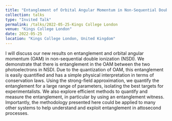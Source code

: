 ```yaml
---
title: "Entanglement of Orbital Angular Momentum in Non-Sequential Double Ionization"
collection: talks
type: "Invited Talk"
permalink: /talks/2022-05-25-Kings College London
venue: "Kings College London"
date: 2022-05-25
location: "Kings College London, United Kingdom"
---
```


I will discuss our new results on entanglement and orbital angular momentum (OAM) in non-sequential double ionization (NSDI). We demonstrate that there is entanglement in the OAM between the two photoelectrons in NSDI. Due to the quantization of OAM, this entanglement is easily quantified and has a simple physical interpretation in terms of conservation laws. Using the strong-field approximation, we quantify the entanglement for a large range of parameters, isolating the best targets for experimentalists. We also explore efficient methods to quantify and measure the entanglement, in particular by using an entanglement witness. Importantly, the methodology presented here could be applied to many other systems to help understand and exploit entanglement in attosecond processes.
